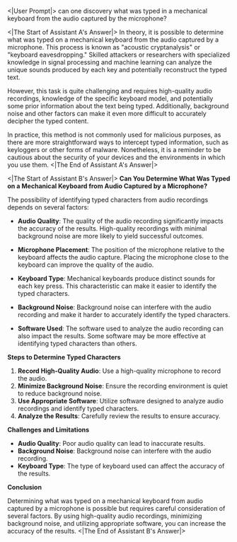 <|User Prompt|>
can one discovery what was typed in a mechanical keyboard from the audio captured by the microphone?

<|The Start of Assistant A's Answer|>
In theory, it is possible to determine what was typed on a mechanical keyboard from the audio captured by a microphone. This process is known as "acoustic cryptanalysis" or "keyboard eavesdropping." Skilled attackers or researchers with specialized knowledge in signal processing and machine learning can analyze the unique sounds produced by each key and potentially reconstruct the typed text.

However, this task is quite challenging and requires high-quality audio recordings, knowledge of the specific keyboard model, and potentially some prior information about the text being typed. Additionally, background noise and other factors can make it even more difficult to accurately decipher the typed content.

In practice, this method is not commonly used for malicious purposes, as there are more straightforward ways to intercept typed information, such as keyloggers or other forms of malware. Nonetheless, it is a reminder to be cautious about the security of your devices and the environments in which you use them.
<|The End of Assistant A's Answer|>

<|The Start of Assistant B's Answer|>
**Can You Determine What Was Typed on a Mechanical Keyboard from Audio Captured by a Microphone?**

The possibility of identifying typed characters from audio recordings depends on several factors:

- **Audio Quality**: The quality of the audio recording significantly impacts the accuracy of the results. High-quality recordings with minimal background noise are more likely to yield successful outcomes.

- **Microphone Placement**: The position of the microphone relative to the keyboard affects the audio capture. Placing the microphone close to the keyboard can improve the quality of the audio.

- **Keyboard Type**: Mechanical keyboards produce distinct sounds for each key press. This characteristic can make it easier to identify the typed characters.

- **Background Noise**: Background noise can interfere with the audio recording and make it harder to accurately identify the typed characters.

- **Software Used**: The software used to analyze the audio recording can also impact the results. Some software may be more effective at identifying typed characters than others.

**Steps to Determine Typed Characters**

1.  **Record High-Quality Audio**: Use a high-quality microphone to record the audio.
2.  **Minimize Background Noise**: Ensure the recording environment is quiet to reduce background noise.
3.  **Use Appropriate Software**: Utilize software designed to analyze audio recordings and identify typed characters.
4.  **Analyze the Results**: Carefully review the results to ensure accuracy.

**Challenges and Limitations**

-   **Audio Quality**: Poor audio quality can lead to inaccurate results.
-   **Background Noise**: Background noise can interfere with the audio recording.
-   **Keyboard Type**: The type of keyboard used can affect the accuracy of the results.

**Conclusion**

Determining what was typed on a mechanical keyboard from audio captured by a microphone is possible but requires careful consideration of several factors. By using high-quality audio recordings, minimizing background noise, and utilizing appropriate software, you can increase the accuracy of the results.
<|The End of Assistant B's Answer|>
